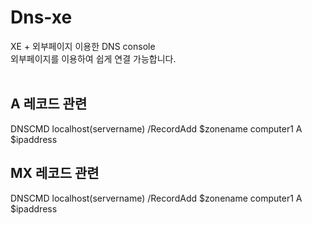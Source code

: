 # Dns-xe
XE + 외부페이지 이용한 DNS console<br>
외부페이지를 이용하여 쉽게 연결 가능합니다.<br>
<br>
## A 레코드 관련
DNSCMD localhost(servername) /RecordAdd $zonename computer1 A $ipaddress
<br>
## MX 레코드 관련
DNSCMD localhost(servername) /RecordAdd $zonename computer1 A $ipaddress
